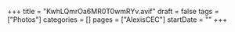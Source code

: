 +++
title = "KwhLQmrOa6MR0T0wmRYv.avif"
draft = false
tags = ["Photos"]
categories = []
pages = ["AlexisCEC"]
startDate = ""
+++
